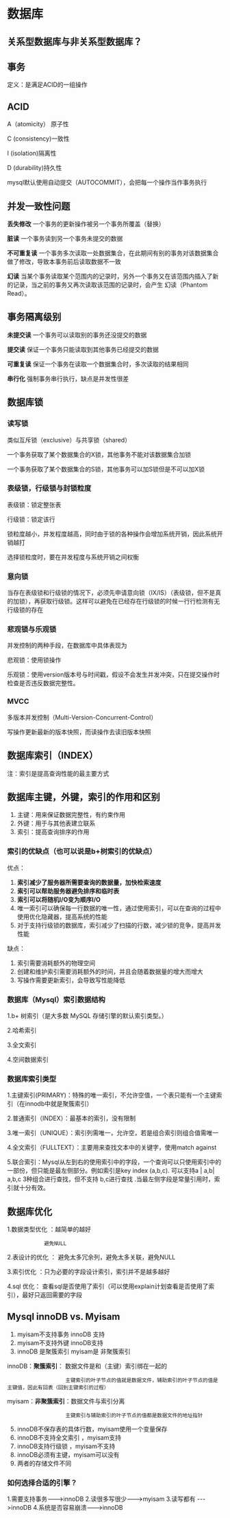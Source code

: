 # 数据库
## 关系型数据库与非关系型数据库？

## 事务
定义：是满足ACID的一组操作
## ACID
A（atomicity） 原子性

C (consistency)一致性

I (isolation)隔离性

D (durability)持久性

mysql默认使用自动提交（AUTOCOMMIT），会把每一个操作当作事务执行
## 并发一致性问题
**丢失修改**     一个事务的更新操作被另一个事务所覆盖（替换）

**脏读**         一个事务读到另一个事务未提交的数据

**不可重复读**    一个事务多次读取一处数据集合，在此期间有别的事务对该数据集合做了修改，导致本事务前后读取数据不一致

**幻读**          当某个事务读取某个范围内的记录时，另外一个事务又在该范围内插入了新的记录，当之前的事务又再次读取该范围的记录时，会产生 幻读（Phantom Read）。
## 事务隔离级别
**未提交读**       一个事务可以读取别的事务还没提交的数据

**提交读**         保证一个事务只能读取到其他事务已经提交的数据

**可重复读**       保证一个事务在读取一个数据集合时，多次读取的结果相同

**串行化**         强制事务串行执行，缺点是并发性很差
## 数据库锁
### 读写锁
类似互斥锁（exclusive）与共享锁（shared）

一个事务获取了某个数据集合的X锁，其他事务不能对该数据集合加锁

一个事务获取了某个数据集合的S锁，其他事务可以加S锁但是不可以加X锁
### 表级锁，行级锁与封锁粒度
表级锁：锁定整张表

行级锁：锁定该行

锁粒度越小，并发程度越高，同时由于锁的各种操作会增加系统开销，因此系统开销越打

选择锁粒度时，要在并发程度与系统开销之间权衡
### 意向锁
当存在表级锁和行级锁的情况下，必须先申请意向锁（IX/IS）（表级锁，但不是真的加锁），再获取行级锁。这样可以避免在已经存在行级锁的时候一行行检测有无行级锁的存在
### 悲观锁与乐观锁
并发控制的两种手段，在数据库中具体表现为

悲观锁：使用锁操作

乐观锁：使用version版本号与时间戳，假设不会发生并发冲突，只在提交操作时检查是否违反数据完整性。
### MVCC
多版本并发控制（Multi-Version-Concurrent-Control）

写操作更新最新的版本快照，而读操作去读旧版本快照
## 数据库索引（INDEX）
注：索引是提高查询性能的最主要方式

## 数据库主键，外键，索引的作用和区别
1. 主键：用来保证数据完整性，有约束作用
2. 外键：用于与其他表建立联系
3. 索引：提高查询排序的作用

### 索引的优缺点（也可以说是b+树索引的优缺点）
优点：
1. **索引减少了服务器所需要查询的数据量，加快检索速度**
2. **索引可以帮助服务器避免排序和临时表**
3. **索引可以将随机I/O变为顺序I/O**
4. 唯一索引可以确保每一行数据的唯一性，通过使用索引，可以在查询的过程中使用优化隐藏器，提高系统的性能
5. 对于支持行级锁的数据库，索引减少了扫描的行数，减少锁的竞争，提高并发性能

缺点：
1. 索引需要消耗额外的物理空间
2. 创建和维护索引需要消耗额外的时间，并且会随着数据量的增大而增大
3. 写操作需要更新索引，会导致写性能降低

### 数据库（Mysql）索引数据结构
1.b+ 树索引（是大多数 MySQL 存储引擎的默认索引类型。）

2.哈希索引

3.全文索引

4.空间数据索引
### 数据库索引类型
1.主键索引(PRIMARY)：特殊的唯一索引，不允许空值，一个表只能有一个主键索引（在innodb中就是聚簇索引）

2.普通索引（INDEX）：最基本的索引，没有限制

3.唯一索引（UNIQUE）：索引列需唯一，允许空，若是组合索引则组合值需唯一

4.全文索引（FULLTEXT）：主要用来查找文本中的关键字，使用match against

5.联合索引：Mysql从左到右的使用索引中的字段，一个查询可以只使用索引中的一部份，但只能是最左侧部分。例如索引是key index (a,b,c). 可以支持a | a,b| a,b,c 3种组合进行查找，但不支持 b,c进行查找 .当最左侧字段是常量引用时，索引就十分有效。


## 数据库优化
1.数据类型优化 ：越简单的越好
 
                避免NULL

2.表设计的优化 ： 避免太多冗余列，避免太多关联，避免NULL

3.索引优化 ：只为必要的字段设计索引，索引并不是越多越好

4.sql 优化： 查看sql是否使用了索引（可以使用explain计划查看是否使用了索引），最好只返回需要的字段
## Mysql innoDB vs. Myisam
1. myisam不支持事务 innoDB 支持
2. myisam不支持外键 innoDB支持
3. innoDB 是聚簇索引  myisam是 非聚簇索引

innoDB：**聚簇索引**：  数据文件是和（主键）索引绑在一起的
                     
                       主键索引的叶子节点的值就是数据文件，辅助索引的叶子节点的值是主键值，因此有回表（回到主键索引的过程）

myisam：**非聚簇索引**：数据文件与索引分离

                       主键索引与辅助索引的叶子节点的值都是数据文件的地址指针

5. innoDB不保存表的具体行数，myisam使用一个变量保存
6. innoDB不支持全文索引 ，myisam支持
7. innoDB支持行级锁 ，myisam不支持
8. innoDB必须有主键，myisam可以没有
9. 两者的存储文件不同

### 如何选择合适的引擎？
1.需要支持事务--->innoDB
2.读很多写很少--->myisam
3.读写都有    --->innoDB
4.系统是否容易崩溃--->innoDB
